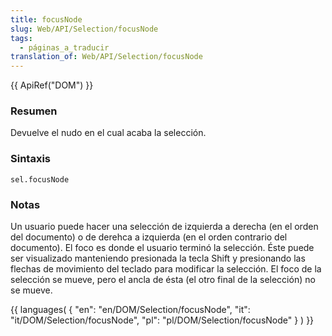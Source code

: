 ```yaml
---
title: focusNode
slug: Web/API/Selection/focusNode
tags:
  - páginas_a_traducir
translation_of: Web/API/Selection/focusNode
---
```

{{ ApiRef("DOM") }}

### Resumen

Devuelve el nudo en el cual acaba la selección.

### Sintaxis

```
sel.focusNode
```

### Notas

Un usuario puede hacer una selección de izquierda a derecha (en el orden del documento) o de derehca a izquierda (en el orden contrario del documento). El foco es donde el usuario terminó la selección. Éste puede ser visualizado manteniendo presionada la tecla Shift y presionando las flechas de movimiento del teclado para modificar la selección. El foco de la selección se mueve, pero el ancla de ésta (el otro final de la selección) no se mueve.

{{ languages( { "en": "en/DOM/Selection/focusNode", "it": "it/DOM/Selection/focusNode", "pl": "pl/DOM/Selection/focusNode" } ) }}
